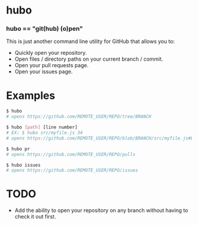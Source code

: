 # hubo

### hubo == "git(hub) (o)pen"

This is just another command line utility for GitHub that allows you to:
- Quickly open your repository.
- Open files / directory paths on your current branch / commit.
- Open your pull requests page.
- Open your issues page.

# Examples

```sh
$ hubo
# opens https://github.com/REMOTE_USER/REPO/tree/BRANCH

$ hubo [path] [line number]
# EX: $ hubo src/myfile.js 34
# opens https://github.com/REMOTE_USER/REPO/blob/BRANCH/src/myfile.js#L34

$ hubo pr
# opens https://github.com/REMOTE_USER/REPO/pulls

$ hubo issues
# opens https://github.com/REMOTE_USER/REPO/issues
```

# TODO
- Add the ability to open your repository on any branch without having to check it out first.
